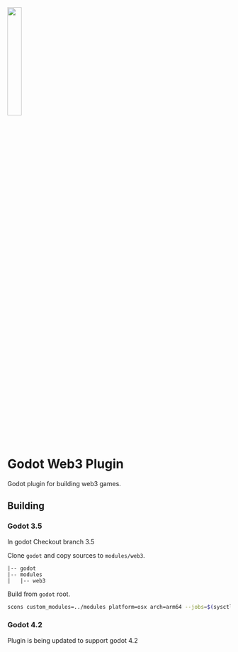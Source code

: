 <img src="/logo.png" width="25%" />

# Godot Web3 Plugin

Godot plugin for building web3 games.

## Building

### Godot 3.5
In godot Checkout branch 3.5

Clone `godot` and copy sources to `modules/web3`.

```
|-- godot
|-- modules
|   |-- web3
```

Build from `godot` root.

```bash
scons custom_modules=../modules platform=osx arch=arm64 --jobs=$(sysctl -n hw.logicalcpu)
```

### Godot 4.2
Plugin is being updated to support godot 4.2
